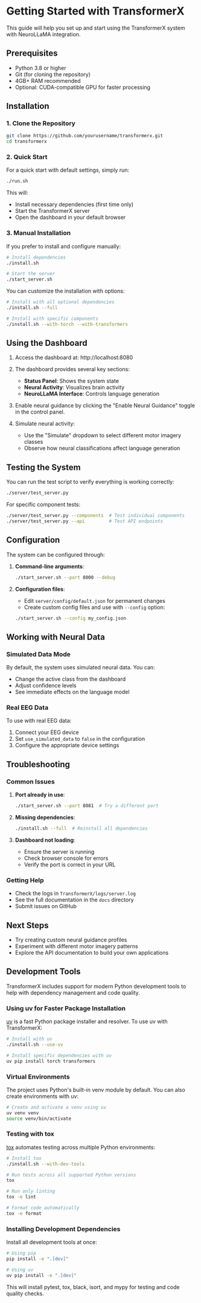 # Getting Started with TransformerX

This guide will help you set up and start using the TransformerX system with NeuroLLaMA integration.

## Prerequisites

- Python 3.8 or higher
- Git (for cloning the repository)
- 4GB+ RAM recommended
- Optional: CUDA-compatible GPU for faster processing

## Installation

### 1. Clone the Repository

```bash
git clone https://github.com/yourusername/transformerx.git
cd transformerx
```

### 2. Quick Start

For a quick start with default settings, simply run:

```bash
./run.sh
```

This will:
- Install necessary dependencies (first time only)
- Start the TransformerX server
- Open the dashboard in your default browser

### 3. Manual Installation

If you prefer to install and configure manually:

```bash
# Install dependencies
./install.sh

# Start the server
./start_server.sh
```

You can customize the installation with options:

```bash
# Install with all optional dependencies
./install.sh --full

# Install with specific components
./install.sh --with-torch --with-transformers
```

## Using the Dashboard

1. Access the dashboard at: http://localhost:8080

2. The dashboard provides several key sections:
   - **Status Panel**: Shows the system state
   - **Neural Activity**: Visualizes brain activity
   - **NeuroLLaMA Interface**: Controls language generation

3. Enable neural guidance by clicking the "Enable Neural Guidance" toggle in the control panel.

4. Simulate neural activity:
   - Use the "Simulate" dropdown to select different motor imagery classes
   - Observe how neural classifications affect language generation

## Testing the System

You can run the test script to verify everything is working correctly:

```bash
./server/test_server.py
```

For specific component tests:

```bash
./server/test_server.py --components  # Test individual components
./server/test_server.py --api         # Test API endpoints
```

## Configuration

The system can be configured through:

1. **Command-line arguments**:
   ```bash
   ./start_server.sh --port 8000 --debug
   ```

2. **Configuration files**:
   - Edit `server/config/default.json` for permanent changes
   - Create custom config files and use with `--config` option:
   ```bash
   ./start_server.sh --config my_config.json
   ```

## Working with Neural Data

### Simulated Data Mode

By default, the system uses simulated neural data. You can:

- Change the active class from the dashboard
- Adjust confidence levels
- See immediate effects on the language model

### Real EEG Data

To use with real EEG data:
1. Connect your EEG device
2. Set `use_simulated_data` to `false` in the configuration
3. Configure the appropriate device settings

## Troubleshooting

### Common Issues

1. **Port already in use**:
   ```bash
   ./start_server.sh --port 8081  # Try a different port
   ```

2. **Missing dependencies**:
   ```bash
   ./install.sh --full  # Reinstall all dependencies
   ```

3. **Dashboard not loading**:
   - Ensure the server is running
   - Check browser console for errors
   - Verify the port is correct in your URL

### Getting Help

- Check the logs in `TransformerX/logs/server.log`
- See the full documentation in the `docs` directory
- Submit issues on GitHub

## Next Steps

- Try creating custom neural guidance profiles
- Experiment with different motor imagery patterns
- Explore the API documentation to build your own applications 

## Development Tools

TransformerX includes support for modern Python development tools to help with dependency management and code quality.

### Using uv for Faster Package Installation

[uv](https://github.com/astral-sh/uv) is a fast Python package installer and resolver. To use uv with TransformerX:

```bash
# Install with uv
./install.sh --use-uv

# Install specific dependencies with uv
uv pip install torch transformers
```

### Virtual Environments

The project uses Python's built-in venv module by default. You can also create environments with uv:

```bash
# Create and activate a venv using uv
uv venv venv
source venv/bin/activate
```

### Testing with tox

[tox](https://tox.wiki/en/latest/) automates testing across multiple Python environments:

```bash
# Install tox
./install.sh --with-dev-tools

# Run tests across all supported Python versions
tox

# Run only linting
tox -e lint

# Format code automatically
tox -e format
```

### Installing Development Dependencies

Install all development tools at once:

```bash
# Using pip
pip install -e ".[dev]"

# Using uv
uv pip install -e ".[dev]"
```

This will install pytest, tox, black, isort, and mypy for testing and code quality checks. 
